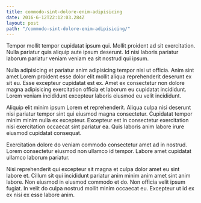 ```yaml
---
title: commodo-sint-dolore-enim-adipisicing
date: 2016-6-12T22:12:03.284Z
layout: post
path: "/commodo-sint-dolore-enim-adipisicing/"
---
```


Tempor mollit tempor cupidatat ipsum qui. Mollit proident ad sit exercitation. Nulla pariatur quis aliquip aute ipsum deserunt. Id nisi laboris pariatur laborum pariatur veniam veniam ea sit nostrud qui ipsum.

Nulla adipisicing et pariatur anim adipisicing tempor nisi ut officia. Anim sint amet Lorem proident esse dolor elit mollit aliqua reprehenderit deserunt ex sit eu. Esse excepteur cupidatat est ex. Amet ex consectetur non dolore magna adipisicing exercitation officia et laborum eu cupidatat incididunt. Lorem veniam incididunt excepteur laboris eiusmod eu velit incididunt.

Aliquip elit minim ipsum Lorem et reprehenderit. Aliqua culpa nisi deserunt nisi pariatur tempor sint qui eiusmod magna consectetur. Cupidatat tempor minim minim nulla ex excepteur. Excepteur est in consectetur exercitation nisi exercitation occaecat sint pariatur ea. Quis laboris anim labore irure eiusmod cupidatat consequat.

Exercitation dolore do veniam commodo consectetur amet ad in nostrud. Lorem consectetur eiusmod non ullamco id tempor. Labore amet cupidatat ullamco laborum pariatur.

Nisi reprehenderit qui excepteur sit magna et culpa dolor amet eu sint labore et. Cillum sit qui incididunt pariatur anim minim anim amet sint anim labore. Non eiusmod in eiusmod commodo et do. Non officia velit ipsum fugiat. In velit do culpa nostrud mollit minim occaecat eu. Excepteur ut id ex ex nisi ex esse labore anim.